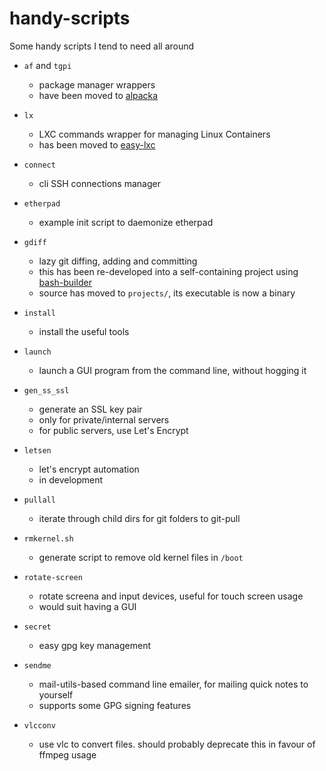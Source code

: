 handy-scripts
=============

Some handy scripts I tend to need all around

* `af` and `tgpi`
	* package manager wrappers
	* have been moved to [alpacka](https://github.com/taikedz/alpacka)

* `lx`
	* LXC commands wrapper for managing Linux Containers
	* has been moved to [easy-lxc](https://github.com/taikedz/easy-lxc)

* `connect`
	* cli SSH connections manager

* `etherpad`
	* example init script to daemonize etherpad

* `gdiff`
	* lazy git diffing, adding and committing
	* this has been re-developed into a self-containing project using [bash-builder](https://github.com/taikedz/bash-builder)
	* source has moved to `projects/`, its executable is now a binary

* `install`
	* install the useful tools

* `launch`
	* launch a GUI program from the command line, without hogging it

* `gen_ss_ssl`
	* generate an SSL key pair
	* only for private/internal servers
	* for public servers, use Let's Encrypt

* `letsen`
	* let's encrypt automation
	* in development

* `pullall`
	* iterate through child dirs for git folders to git-pull

* `rmkernel.sh`
	* generate script to remove old kernel files in `/boot`

* `rotate-screen`
	* rotate screena and input devices, useful for touch screen usage
	* would suit having a GUI

* `secret`
	* easy gpg key management

* `sendme`
	* mail-utils-based command line emailer, for mailing quick notes to yourself
	* supports some GPG signing features

* `vlcconv`
	* use vlc to convert files. should probably deprecate this in favour of ffmpeg usage

